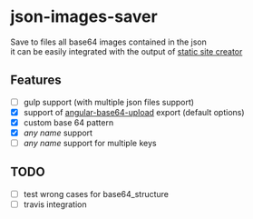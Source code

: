 # json-images-saver

Save to files all base64 images contained in the json  
it can be easily integrated with the output of [static site creator](https://github.com/thecsea/static-site-creator)

## Features
- [ ] gulp support (with multiple json files support)
- [x] support of [angular-base64-upload](https://github.com/adonespitogo/angular-base64-upload) export (default options)
- [x] custom base 64 pattern
- [x] *any name* support
- [ ] *any name* support for multiple keys

## TODO
- [ ] test wrong cases for base64_structure
- [ ] travis integration